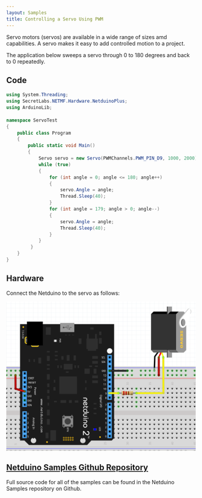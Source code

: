 ```yaml
---
layout: Samples
title: Controlling a Servo Using PWM
---
```


Servo motors (servos) are available in a wide range of sizes amd capabilities.  A servo makes it easy to add controlled motion to a project.

The application below sweeps a servo through 0 to 180 degrees and back to 0 repeatedly.

## Code

```csharp
using System.Threading;
using SecretLabs.NETMF.Hardware.NetduinoPlus;
using ArduinoLib;

namespace ServoTest
{
    public class Program
    {
        public static void Main()
        {
            Servo servo = new Servo(PWMChannels.PWM_PIN_D9, 1000, 2000);
            while (true)
            {
                for (int angle = 0; angle <= 180; angle++)
                {
                    servo.Angle = angle;
                    Thread.Sleep(40);
                }
                for (int angle = 179; angle > 0; angle--)
                {
                    servo.Angle = angle;
                    Thread.Sleep(40);
                }
            }
         }
    }
}
```

## Hardware

Connect the Netduino to the servo as follows:

![Servo Connected to Netduino](ServoBreadboard.png)

## [Netduino Samples Github Repository](https://github.com/WildernessLabs/Netduino_Samples)

Full source code for all of the samples can be found in the Netduino Samples repository on Github.
